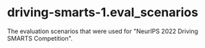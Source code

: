 # driving-smarts-1.eval_scenarios
The evaluation scenarios that were used for "NeurIPS 2022 Driving SMARTS Competition".
